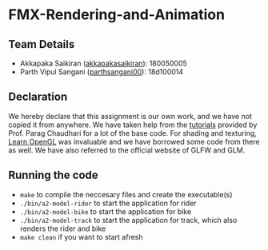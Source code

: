# FMX-Rendering-and-Animation

## Team Details
* Akkapaka Saikiran ([akkapakasaikiran](https://github.com/akkapakasaikiran)): 180050005
* Parth Vipul Sangani ([parthsangani00](https://github.com/parthsangani00)): 18d100014

## Declaration
We hereby declare that this assignment is our own work, and we have not copied it from anywhere. We have taken help from the
[tutorials](https://github.com/paragchaudhuri/cs475-tutorials) provided by Prof. Parag Chaudhari for a lot of the base code. 
For shading and texturing, [Learn OpenGL](https://learnopengl.com/) was invaluable and we have borrowed some code from there as well. 
We have also referred to the official website of GLFW and GLM.

## Running the code
- `make` to compile the neccesary files and create the executable(s) 
- `./bin/a2-model-rider` to start the application for rider
- `./bin/a2-model-bike` to start the application for bike
- `./bin/a2-model-track` to start the application for track, which also renders the rider and bike
- `make clean` if you want to start afresh